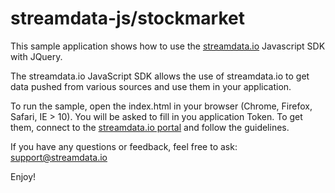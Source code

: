 # streamdata-js/stockmarket

This sample application shows how to use the <a href="http://streamdata.io" target="_blank">streamdata.io</a> Javascript SDK with JQuery.

The streamdata.io JavaScript SDK allows the use of streamdata.io to get data pushed from various sources and use them in your application.

To run the sample, open the index.html in your browser (Chrome, Firefox, Safari, IE > 10).
You will be asked to fill in you application Token. To get them, connect to the <a href="https://portal.streamdata.io/" target="_blank">streamdata.io portal</a> and follow the guidelines.

If you have any questions or feedback, feel free to ask: <a href="mailto://support@streamdata.io">support@streamdata.io</a>

Enjoy!
